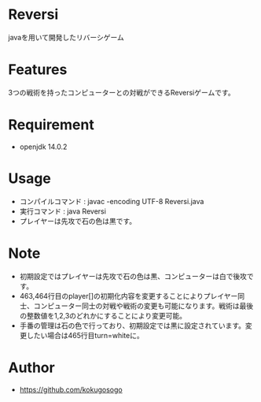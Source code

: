 # Reversi

javaを用いて開発したリバーシゲーム

# Features

3つの戦術を持ったコンピューターとの対戦ができるReversiゲームです。

# Requirement

* openjdk 14.0.2

# Usage

* コンパイルコマンド : javac -encoding UTF-8 Reversi.java
* 実行コマンド : java Reversi
* プレイヤーは先攻で石の色は黒です。

# Note

* 初期設定ではプレイヤーは先攻で石の色は黒、コンピューターは白で後攻です。
* 463,464行目のplayer[]の初期化内容を変更することによりプレイヤー同士、コンピューター同士の対戦や戦術の変更も可能になります。戦術は最後の整数値を1,2,3のどれかにすることにより変更可能。
* 手番の管理は石の色で行っており、初期設定では黒に設定されています。変更したい場合は465行目turn=whiteに。

# Author

* https://github.com/kokugosogo
